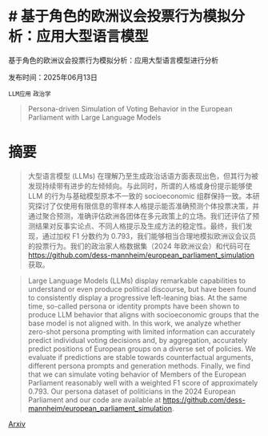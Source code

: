 # # 基于角色的欧洲议会投票行为模拟分析：应用大型语言模型
基于角色的欧洲议会投票行为模拟分析：应用大型语言模型进行分析

发布时间：2025年06月13日

`LLM应用` `政治学`

> Persona-driven Simulation of Voting Behavior in the European Parliament with Large Language Models

# 摘要

> 大型语言模型 (LLMs) 在理解乃至生成政治话语方面表现出色，但其行为被发现持续带有进步的左倾倾向。与此同时，所谓的人格或身份提示能够使 LLM 的行为与基础模型原本不一致的 socioeconomic 组群保持一致。本研究探讨了仅使用有限信息的零样本人格提示能否准确预测个体投票决策，并通过聚合预测，准确评估欧洲各团体在多元政策上的立场。我们还评估了预测结果对反事实论点、不同人格提示及生成方法的稳定性。最终，我们发现，通过加权 F1 分数约为 0.793，我们能够相当合理地模拟欧洲议会议员的投票行为。我们的政治家人格数据集（2024 年欧洲议会）和代码可在 https://github.com/dess-mannheim/european_parliament_simulation 获取。

> Large Language Models (LLMs) display remarkable capabilities to understand or even produce political discourse, but have been found to consistently display a progressive left-leaning bias. At the same time, so-called persona or identity prompts have been shown to produce LLM behavior that aligns with socioeconomic groups that the base model is not aligned with. In this work, we analyze whether zero-shot persona prompting with limited information can accurately predict individual voting decisions and, by aggregation, accurately predict positions of European groups on a diverse set of policies. We evaluate if predictions are stable towards counterfactual arguments, different persona prompts and generation methods. Finally, we find that we can simulate voting behavior of Members of the European Parliament reasonably well with a weighted F1 score of approximately 0.793. Our persona dataset of politicians in the 2024 European Parliament and our code are available at https://github.com/dess-mannheim/european_parliament_simulation.

[Arxiv](https://arxiv.org/abs/2506.11798)
